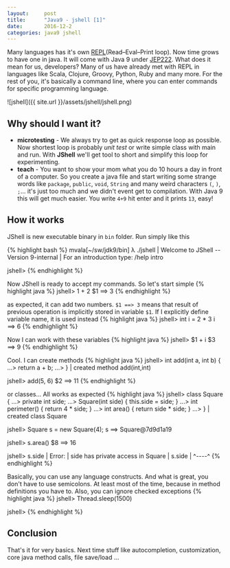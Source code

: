 ```yaml
---
layout:     post
title:      "Java9 - jshell [1]"
date:       2016-12-2
categories: java9 jshell
---
```


Many languages has it's own [REPL](Read–Eval–Print loop). Now time grows to have one in java. It will come with Java 9 under [JEP222]. What does it mean for us, developers? Many of us have already met with REPL in languages like Scala, Clojure, Groovy, Python, Ruby and many more. For the rest of you, it's basically a command line, where you can enter commands for specific programming language.

<!--more-->

![jshell]({{ site.url }}/assets/jshell/jshell.png)

## Why should I want it?
 - **microtesting** - We always try to get as quick response loop as possible. Now shortest loop is probably _unit test_ or write simple class with main and run. With **JShell** we'll get tool to short and simplify this loop for experimenting.
 - **teach** - You want to show your mom what you do 10 hours a day in front of a computer. So you create a java file and start writing some strange words like `package`, `public`, `void`, `String` and many weird characters `(`, `)`, `;`... it's just too much and we didn't event get to compilation. With Java 9 this will get much easier. You write `4+9` hit enter and it prints `13`, easy!

## How it works ###
JShell is new executable binary in `bin` folder. Run simply like this

{% highlight bash %}
mvala[~/sw/jdk9/bin] λ ./jshell 
|  Welcome to JShell -- Version 9-internal
|  For an introduction type: /help intro


jshell> 
{% endhighlight %}

Now JShell is ready to accept my commands. So let's start simple
{% highlight java %}
jshell> 1 + 2
$1 ==> 3
{% endhighlight %}

as expected, it can add two numbers. `$1 ==> 3` means that result of previous operation is implicitly stored in variable `$1`. If I explicitly define variable name, it is used instead
{% highlight java %}
jshell> int i = 2 * 3
i ==> 6
{% endhighlight %}

Now I can work with these variables
{% highlight java %}
jshell> $1 + i
$3 ==> 9
{% endhighlight %}

Cool. I can create methods
{% highlight java %}
jshell> int add(int a, int b) {
   ...> return a + b;
   ...> }
|  created method add(int,int)

jshell> add(5, 6)
$2 ==> 11
{% endhighlight %}

or classes... All works as expected
{% highlight java %}
jshell> class Square {
   ...> private int side;
   ...> Square(int side) { this.side = side; }
   ...> int perimeter() { return 4 * side; }
   ...> int area() { return side * side; }
   ...> }
|  created class Square

jshell> Square s = new Square(4);
s ==> Square@7d9d1a19

jshell> s.area()
$8 ==> 16

jshell> s.side
|  Error:
|  side has private access in Square
|  s.side
|  ^----^
{% endhighlight %}

Basically, you can use any language constructs. And what is great, you don't have to use semicolons. At least most of the time, because in method definitions you have to. Also, you can ignore checked exceptions
{% highlight java %}
jshell> Thread.sleep(1500)

jshell> 
{% endhighlight %}

## Conclusion

That's it for very basics. Next time stuff like autocompletion, customization, core java method calls, file save/load ...

[REPL]: https://en.wikipedia.org/wiki/Read%E2%80%93eval%E2%80%93print_loop
[JEP222]: http://openjdk.java.net/jeps/222
